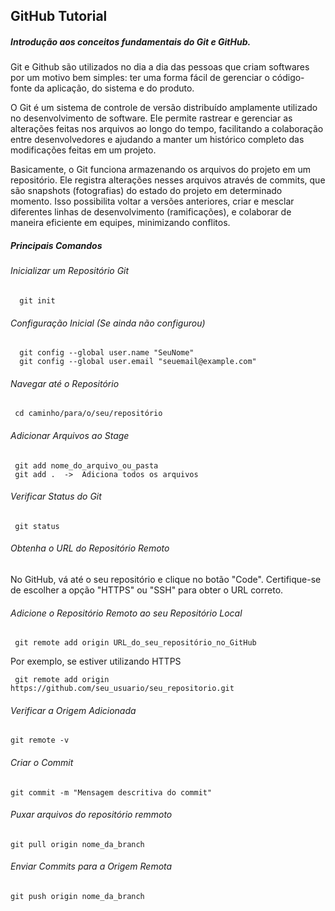 <h2> GitHub Tutorial </h2> 

<h5>Introdução aos conceitos fundamentais do Git e GitHub.</h5>
<p>Git e Github são utilizados no dia a dia das pessoas que criam softwares por um motivo bem simples: ter uma forma fácil de gerenciar o código-fonte da aplicação, do sistema e do produto.
  
O Git é um sistema de controle de versão distribuído amplamente utilizado no desenvolvimento de software. Ele permite rastrear e gerenciar as alterações feitas nos arquivos ao longo do tempo, facilitando a colaboração entre desenvolvedores e ajudando a manter um histórico completo das modificações feitas em um projeto.

Basicamente, o Git funciona armazenando os arquivos do projeto em um repositório. Ele registra alterações nesses arquivos através de commits, que são snapshots (fotografias) do estado do projeto em determinado momento. Isso possibilita voltar a versões anteriores, criar e mesclar diferentes linhas de desenvolvimento (ramificações), e colaborar de maneira eficiente em equipes, minimizando conflitos.

</p>

<h5> Principais Comandos </h5>


<h6>Inicializar um Repositório Git</h6>

``` 
  git init
```

<h6>Configuração Inicial (Se ainda não configurou)</h6>

```
  git config --global user.name "SeuNome"
  git config --global user.email "seuemail@example.com"
```

<h6> Navegar até o Repositório </h6>

``` 
 cd caminho/para/o/seu/repositório
```

<h6> Adicionar Arquivos ao Stage </h6>

```
 git add nome_do_arquivo_ou_pasta
 git add .  ->  Adiciona todos os arquivos
```

<h6> Verificar Status do Git </h6>

```
 git status
```

<h6>Obtenha o URL do Repositório Remoto</h6>
<p>No GitHub, vá até o seu repositório e clique no botão "Code". Certifique-se de escolher a opção "HTTPS" ou "SSH" para obter o URL correto.</p>

<h6> Adicione o Repositório Remoto ao seu Repositório Local </h6>

```
 git remote add origin URL_do_seu_repositório_no_GitHub
```

<p>Por exemplo, se estiver utilizando HTTPS<p>

```
 git remote add origin https://github.com/seu_usuario/seu_repositorio.git
```

<h6> Verificar a Origem Adicionada </h6>

```
git remote -v
```

<h6> Criar o Commit </h6>

```
git commit -m "Mensagem descritiva do commit"
```


<h6> Puxar arquivos do repositório remmoto </h6>

```
git pull origin nome_da_branch
```

<h6> Enviar Commits para a Origem Remota </h6>

```
git push origin nome_da_branch
```









